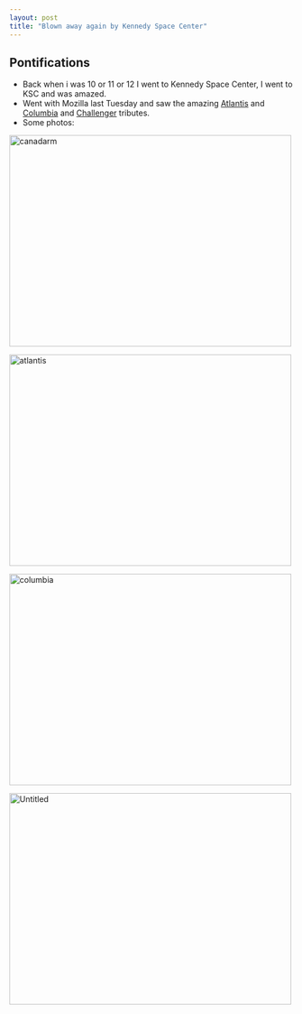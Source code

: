 ```yaml
---
layout: post
title: "Blown away again by Kennedy Space Center"
---
```

## Pontifications

* Back when i was 10 or 11 or 12 I went to Kennedy Space Center, I went to KSC and was amazed.
* Went with Mozilla last Tuesday and saw the amazing [Atlantis](https://en.wikipedia.org/wiki/Space_Shuttle_Atlantis) and [Columbia](https://en.wikipedia.org/wiki/Space_Shuttle_Columbia) and [Challenger](https://en.wikipedia.org/wiki/Space_Shuttle_Challenger) tributes.
* Some photos:

<a data-flickr-embed="true"  href="https://www.flickr.com/photos/roland/45474747534/in/dateposted-ff/" title="canadarm"><img src="https://farm5.staticflickr.com/4887/45474747534_b6a99a9198.jpg" width="500" height="375" alt="canadarm"></a><script async src="//embedr.flickr.com/assets/client-code.js" charset="utf-8"></script><br />

<a data-flickr-embed="true"  href="https://www.flickr.com/photos/roland/32326743638/in/dateposted-ff/" title="atlantis"><img src="https://farm5.staticflickr.com/4854/32326743638_92576c071f.jpg" width="500" height="375" alt="atlantis"></a><script async src="//embedr.flickr.com/assets/client-code.js" charset="utf-8"></script><br />

<a data-flickr-embed="true"  href="https://www.flickr.com/photos/roland/45286084195/in/dateposted-ff/" title="columbia"><img src="https://farm5.staticflickr.com/4910/45286084195_dcf03848ac.jpg" width="500" height="375" alt="columbia"></a><script async src="//embedr.flickr.com/assets/client-code.js" charset="utf-8"></script><br />

<a data-flickr-embed="true"  href="https://www.flickr.com/photos/roland/31259429817/in/dateposted-ff/" title="Untitled"><img src="https://farm5.staticflickr.com/4803/31259429817_87d6f4ecff.jpg" width="500" height="375" alt="Untitled"></a><script async src="//embedr.flickr.com/assets/client-code.js" charset="utf-8"></script>
